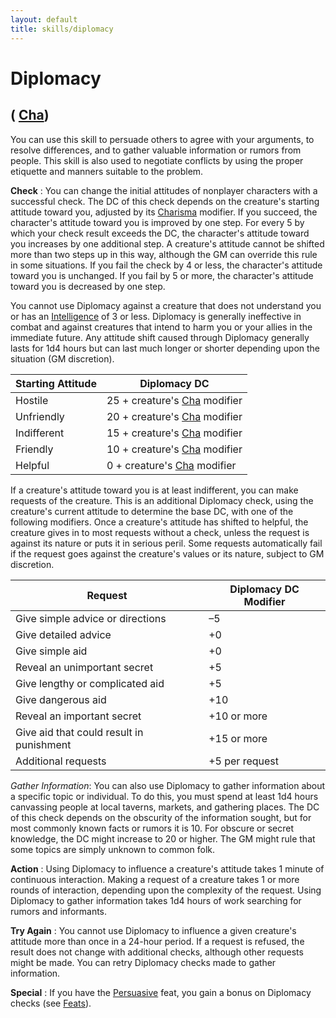```yaml
---
layout: default
title: skills/diplomacy
---
```

# Diplomacy

## ( [Cha](../gettingStarted#_charisma-new))

You can use this skill to persuade others to agree with your arguments, to resolve differences, and to gather valuable information or rumors from people. This skill is also used to negotiate conflicts by using the proper etiquette and manners suitable to the problem.

**Check** : You can change the initial attitudes of nonplayer characters with a successful check. The DC of this check depends on the creature's starting attitude toward you, adjusted by its [Charisma](../gettingStarted#_charisma-new) modifier. If you succeed, the character's attitude toward you is improved by one step. For every 5 by which your check result exceeds the DC, the character's attitude toward you increases by one additional step. A creature's attitude cannot be shifted more than two steps up in this way, although the GM can override this rule in some situations. If you fail the check by 4 or less, the character's attitude toward you is unchanged. If you fail by 5 or more, the character's attitude toward you is decreased by one step.

You cannot use Diplomacy against a creature that does not understand you or has an [Intelligence](../gettingStarted#_intelligence) of 3 or less. Diplomacy is generally ineffective in combat and against creatures that intend to harm you or your allies in the immediate future. Any attitude shift caused through Diplomacy generally lasts for 1d4 hours but can last much longer or shorter depending upon the situation (GM discretion).

| Starting Attitude | Diplomacy DC |
| --- | --- |
| Hostile | 25 + creature's [Cha](../gettingStarted#_charisma-new) modifier |
| Unfriendly | 20 + creature's [Cha](../gettingStarted#_charisma-new) modifier |
| Indifferent | 15 + creature's [Cha](../gettingStarted#_charisma-new) modifier |
| Friendly | 10 + creature's [Cha](../gettingStarted#_charisma-new) modifier |
| Helpful | 0 + creature's [Cha](../gettingStarted#_charisma-new) modifier |

If a creature's attitude toward you is at least indifferent, you can make requests of the creature. This is an additional Diplomacy check, using the creature's current attitude to determine the base DC, with one of the following modifiers. Once a creature's attitude has shifted to helpful, the creature gives in to most requests without a check, unless the request is against its nature or puts it in serious peril. Some requests automatically fail if the request goes against the creature's values or its nature, subject to GM discretion.

| Request | Diplomacy DC Modifier |
| --- | --- |
| Give simple advice or directions | –5 |
| Give detailed advice | +0 |
| Give simple aid | +0 |
| Reveal an unimportant secret | +5 |
| Give lengthy or complicated aid | +5 |
| Give dangerous aid | +10 |
| Reveal an important secret | +10 or more |
| Give aid that could result in punishment | +15 or more |
| Additional requests | +5 per request |

_Gather Information_: You can also use Diplomacy to gather information about a specific topic or individual. To do this, you must spend at least 1d4 hours canvassing people at local taverns, markets, and gathering places. The DC of this check depends on the obscurity of the information sought, but for most commonly known facts or rumors it is 10. For obscure or secret knowledge, the DC might increase to 20 or higher. The GM might rule that some topics are simply unknown to common folk.

**Action** : Using Diplomacy to influence a creature's attitude takes 1 minute of continuous interaction. Making a request of a creature takes 1 or more rounds of interaction, depending upon the complexity of the request. Using Diplomacy to gather information takes 1d4 hours of work searching for rumors and informants.

**Try Again** : You cannot use Diplomacy to influence a given creature's attitude more than once in a 24-hour period. If a request is refused, the result does not change with additional checks, although other requests might be made. You can retry Diplomacy checks made to gather information.

**Special** : If you have the [Persuasive](../feats#_persuasive) feat, you gain a bonus on Diplomacy checks (see [Feats](../feats)).

